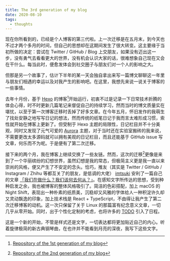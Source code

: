 ```yaml
---
title: The 3rd generation of my blog
date: 2020-08-10
tags:
  - thoughts
---
```


现在你所看到的，已经是个人博客的第三代啦。上一次迁移是在五月末，到今天也不过才两个多月的时间，但自己的思想却在这期间发生了很大转变。这主要缘于当初所做的决定：尝试在 Twitter / GitHub / Blog 上交朋友，如果没有迈出这一步，没有勇气去看看更大的世界，没有机会认识大家的话，很难想象自己现在又会在干什么。每当此时，便愈发体会到社交圈子与朋友们对一个人的影响之大。

但那是另一个故事了，估计下半年的某一天会独自拿出来写一篇博文聊聊这一年里与朋友们相遇的幸运以及对我产生的影响吧。在这里，我想先来说一说关于博客的一些事情。

去年十月份，基于 [Hexo](https://hexo.io/) 的博客[^1st]开始运行，初衷不过是记录一下日常技术折腾的体会心得，时不时更新几篇笔记来督促自己的持续学习，然而当时的博文质量实在堪忧，以至于第一次博客迁移时丢掉了好多文章。在今年五月，怀旧发作的我萌生了找处安静之地写写日记的想法，然而传统的纸笔日记于我而言太难形成习惯，索性就开始在博客上更新了。但受制于 Hexo 主题的局限性，日记栏目并不十分美观，同时又发现了元气可爱的 [Aurora](https://github.com/chanshiyucx/aurora) 主题，对于当时还在实验室搬砖的我来说，不需要更改太多源码就可以拥有美观的日记栏目，而且还能基于 GitHub issue 写文章，何乐而不为呢。于是便有了第二次迁移。

[^1st]: [Repository of the 1st generation of my blog](https://github.com/raptazure/hexo-blog)

接下来的两个月，我在博客上继续交换了一些友链。然而，这次的迁移[^2nd]更像是来到了一个华丽缤纷的幻想世界，虽然幻想是我的常态，但极简主义更是我一直以来崇尚的风格，便又产生了不安定的念头。恰巧，推友（其实是 Twitter / GitHub / Instagram / Zhihu 等都互关了的朋友，是低调的大佬） [imtsuki](https://github.com/imtsuki) 安利了一篇自己的文章 [「我们在做什么？我们该何去何从？」](https://qjx.app/posts/where-shall-we-go/)。在感知文字所传达的思想，受到种种启发之余，我也被博客的整体风格吸引了。简洁的色彩搭配，加上 macOS 的 Night Shift，表现出一种朴素的纸质美，沉稳却又风雅的字体给人一种积淀许久却又灵动飘逸的印象，加上技术栈是 React + TypeScript，不由得让我产生了第二次迁移博客的动机。这一次只保留了关于 Linux 的那篇富有纪念意义文章，一切几乎从零开始。同时，出于个性化定制的考虑，也将许多的 [TODO](https://raptazure.github.io/todo) 引入了日程。

[^2nd]: [Repository of the 2nd generation of my blog](https://github.com/raptazure/aurora)

这是一个新的开始，不管是样式还是文字，一切表达都将更加贴近自己的内心。听着旋律极简的新古典钢琴曲，在也许并不能看到月亮的深夜，我写下这些文字。
